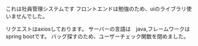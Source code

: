 これは社員管理システムです
フロントエンドは勉強のため、uiのライブラリ使いませんでした。

リクエストはaxiosしております。
サーバーの言語は　java,フレームワークはspring bootです。
バッグ探すのため、ユーザーチェック関数を閉めました。


